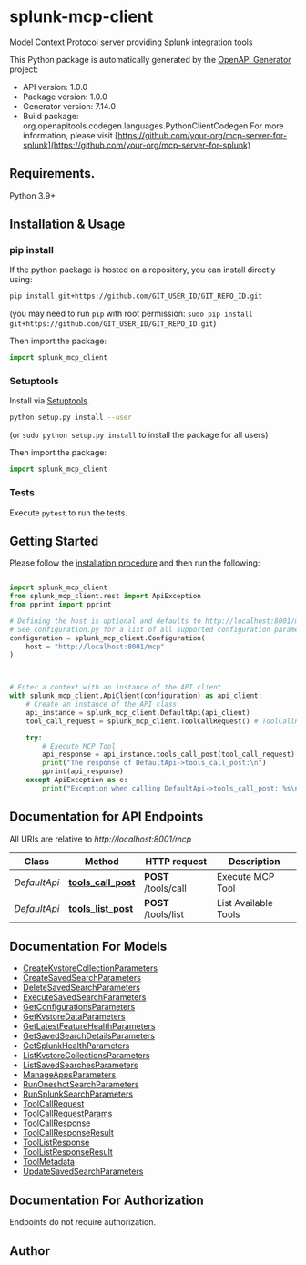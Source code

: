 # splunk-mcp-client
Model Context Protocol server providing Splunk integration tools

This Python package is automatically generated by the [OpenAPI Generator](https://openapi-generator.tech) project:

- API version: 1.0.0
- Package version: 1.0.0
- Generator version: 7.14.0
- Build package: org.openapitools.codegen.languages.PythonClientCodegen
For more information, please visit [https://github.com/your-org/mcp-server-for-splunk](https://github.com/your-org/mcp-server-for-splunk)

## Requirements.

Python 3.9+

## Installation & Usage
### pip install

If the python package is hosted on a repository, you can install directly using:

```sh
pip install git+https://github.com/GIT_USER_ID/GIT_REPO_ID.git
```
(you may need to run `pip` with root permission: `sudo pip install git+https://github.com/GIT_USER_ID/GIT_REPO_ID.git`)

Then import the package:
```python
import splunk_mcp_client
```

### Setuptools

Install via [Setuptools](http://pypi.python.org/pypi/setuptools).

```sh
python setup.py install --user
```
(or `sudo python setup.py install` to install the package for all users)

Then import the package:
```python
import splunk_mcp_client
```

### Tests

Execute `pytest` to run the tests.

## Getting Started

Please follow the [installation procedure](#installation--usage) and then run the following:

```python

import splunk_mcp_client
from splunk_mcp_client.rest import ApiException
from pprint import pprint

# Defining the host is optional and defaults to http://localhost:8001/mcp
# See configuration.py for a list of all supported configuration parameters.
configuration = splunk_mcp_client.Configuration(
    host = "http://localhost:8001/mcp"
)



# Enter a context with an instance of the API client
with splunk_mcp_client.ApiClient(configuration) as api_client:
    # Create an instance of the API class
    api_instance = splunk_mcp_client.DefaultApi(api_client)
    tool_call_request = splunk_mcp_client.ToolCallRequest() # ToolCallRequest | 

    try:
        # Execute MCP Tool
        api_response = api_instance.tools_call_post(tool_call_request)
        print("The response of DefaultApi->tools_call_post:\n")
        pprint(api_response)
    except ApiException as e:
        print("Exception when calling DefaultApi->tools_call_post: %s\n" % e)

```

## Documentation for API Endpoints

All URIs are relative to *http://localhost:8001/mcp*

Class | Method | HTTP request | Description
------------ | ------------- | ------------- | -------------
*DefaultApi* | [**tools_call_post**](docs/DefaultApi.md#tools_call_post) | **POST** /tools/call | Execute MCP Tool
*DefaultApi* | [**tools_list_post**](docs/DefaultApi.md#tools_list_post) | **POST** /tools/list | List Available Tools


## Documentation For Models

 - [CreateKvstoreCollectionParameters](docs/CreateKvstoreCollectionParameters.md)
 - [CreateSavedSearchParameters](docs/CreateSavedSearchParameters.md)
 - [DeleteSavedSearchParameters](docs/DeleteSavedSearchParameters.md)
 - [ExecuteSavedSearchParameters](docs/ExecuteSavedSearchParameters.md)
 - [GetConfigurationsParameters](docs/GetConfigurationsParameters.md)
 - [GetKvstoreDataParameters](docs/GetKvstoreDataParameters.md)
 - [GetLatestFeatureHealthParameters](docs/GetLatestFeatureHealthParameters.md)
 - [GetSavedSearchDetailsParameters](docs/GetSavedSearchDetailsParameters.md)
 - [GetSplunkHealthParameters](docs/GetSplunkHealthParameters.md)
 - [ListKvstoreCollectionsParameters](docs/ListKvstoreCollectionsParameters.md)
 - [ListSavedSearchesParameters](docs/ListSavedSearchesParameters.md)
 - [ManageAppsParameters](docs/ManageAppsParameters.md)
 - [RunOneshotSearchParameters](docs/RunOneshotSearchParameters.md)
 - [RunSplunkSearchParameters](docs/RunSplunkSearchParameters.md)
 - [ToolCallRequest](docs/ToolCallRequest.md)
 - [ToolCallRequestParams](docs/ToolCallRequestParams.md)
 - [ToolCallResponse](docs/ToolCallResponse.md)
 - [ToolCallResponseResult](docs/ToolCallResponseResult.md)
 - [ToolListResponse](docs/ToolListResponse.md)
 - [ToolListResponseResult](docs/ToolListResponseResult.md)
 - [ToolMetadata](docs/ToolMetadata.md)
 - [UpdateSavedSearchParameters](docs/UpdateSavedSearchParameters.md)


<a id="documentation-for-authorization"></a>
## Documentation For Authorization

Endpoints do not require authorization.


## Author




